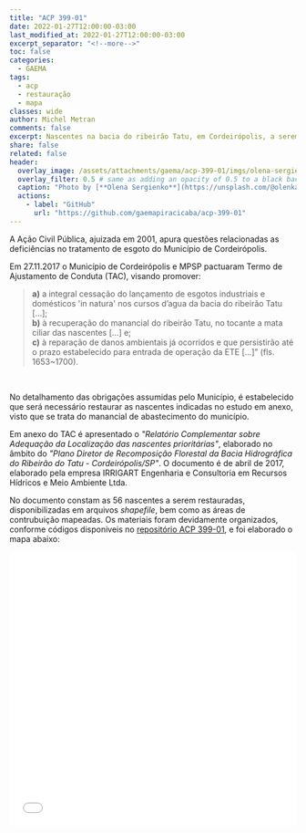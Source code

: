 ```yaml
---
title: "ACP 399-01"
date: 2022-01-27T12:00:00-03:00
last_modified_at: 2022-01-27T12:00:00-03:00
excerpt_separator: "<!--more-->"
toc: false
categories:
  - GAEMA
tags:
  - acp
  - restauração
  - mapa
classes: wide
author: Michel Metran
comments: false
excerpt: Nascentes na bacia do ribeirão Tatu, em Cordeirópolis, a serem restauradas
share: false
related: false
header:
  overlay_image: /assets/attachments/gaema/acp-399-01/imgs/olena-sergienko.jpg
  overlay_filter: 0.5 # same as adding an opacity of 0.5 to a black background
  caption: "Photo by [**Olena Sergienko**](https://unsplash.com/@olenkasergienko?utm_source=unsplash&utm_medium=referral&utm_content=creditCopyText) on [Unsplash](https://unsplash.com)"
  actions:
    - label: "GitHub"
      url: "https://github.com/gaemapiracicaba/acp-399-01"
---
```


A Ação Civil Pública, ajuizada em 2001, apura questões relacionadas as deficiências no tratamento de esgoto do Município de Cordeirópolis.

Em 27.11.2017 o Município de Cordeirópolis e MPSP pactuaram Termo de Ajustamento de Conduta (TAC), visando promover:

> **a)** a integral cessação do lançamento de esgotos industriais e domésticos 'in natura' nos cursos d’agua da bacia do ribeirão Tatu [...];\
> **b)** à recuperação do manancial do ribeirão Tatu, no tocante a mata ciliar das nascentes [...] e;\
> **c)** à reparação de danos ambientais já ocorridos e que persistirão até o prazo estabelecido para entrada de operação da ETE [...]” (fls. 1653~1700).

<br>

No detalhamento das obrigações assumidas pelo Município, é estabelecido que será necessário restaurar as nascentes indicadas no estudo em anexo, visto que se trata do manancial de abastecimento do município.

Em anexo do TAC é apresentado o _"Relatório Complementar sobre Adequação da Localização das nascentes
prioritárias"_, elaborado no âmbito do _"Plano Diretor de Recomposição Florestal da Bacia Hidrográfica do Ribeirão do Tatu - Cordeirópolis/SP"_.
O documento é de abril de 2017, elaborado pela empresa IRRIGART Engenharia e Consultoria em Recursos Hídricos e Meio Ambiente Ltda.

No documento constam as 56 nascentes a serem restauradas, disponibilizadas em arquivos _shapefile_, bem como as áreas de contrubuição mapeadas.
Os materiais foram devidamente organizados, conforme códigos disponiveis no [repositório ACP 399-01](https://github.com/gaemapiracicaba/acp-399-01), e foi elaborado o mapa abaixo:

<iframe src="/assets/attachments/gaema/acp-399-01/data/acp-399-01_map.html" width="100%" height="480"  frameborder="0" allowfullscreen></iframe>
